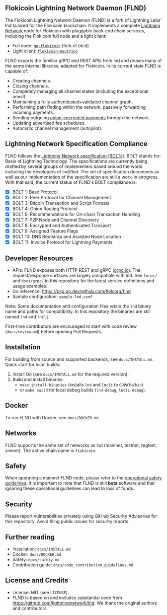 ## Flokicoin Lightning Network Daemon (FLND)

The Flokicoin Lightning Network Daemon (FLND) is a fork of
Lightning Labs' lnd tailored for the Flokicoin blockchain. It implements a
complete [Lightning Network](https://lightning.network) node for Flokicoin with
pluggable back-end chain services, including the Flokicoin full node and a
light client:

- Full node: [`go-flokicoin`](https://github.com/flokiorg/go-flokicoin) (fork of btcd)
- Light client: [`flokicoin-neutrino`](https://github.com/flokiorg/flokicoin-neutrino)

FLND exports the familiar gRPC and REST APIs from lnd and reuses many of the
same internal libraries, adapted for Flokicoin. In its current state FLND is
capable of:
  * Creating channels.
  * Closing channels.
  * Completely managing all channel states (including the exceptional ones!).
  * Maintaining a fully authenticated+validated channel graph.
  * Performing path finding within the network, passively forwarding incoming payments.
  * Sending outgoing [onion-encrypted payments](https://github.com/lightningnetwork/lightning-onion)
through the network.
  * Updating advertised fee schedules.
  * Automatic channel management (autopilot).

## Lightning Network Specification Compliance
FLND follows the [Lightning Network specification
(BOLTs)](https://github.com/lightningnetwork/lightning-rfc). BOLT stands for:
Basis of Lightning Technology. The specifications are currently being drafted
by several groups of implementers based around the world including the
developers of lnd/flnd. The set of specification documents as well as our
implementation of the specification are still a work-in-progress. With that
said, the current status of FLND's BOLT compliance is:

  - [X] BOLT 1: Base Protocol
  - [X] BOLT 2: Peer Protocol for Channel Management
  - [X] BOLT 3: Bitcoin Transaction and Script Formats
  - [X] BOLT 4: Onion Routing Protocol
  - [X] BOLT 5: Recommendations for On-chain Transaction Handling
  - [X] BOLT 7: P2P Node and Channel Discovery
  - [X] BOLT 8: Encrypted and Authenticated Transport
  - [X] BOLT 9: Assigned Feature Flags
  - [X] BOLT 10: DNS Bootstrap and Assisted Node Location
  - [X] BOLT 11: Invoice Protocol for Lightning Payments

## Developer Resources

- APIs: FLND exposes both HTTP REST and gRPC ([grpc.io](https://grpc.io/)).
  The request/response surfaces are largely compatible with lnd. See
  `lnrpc/` and `docs/grpc/` in this repository for the latest service
  definitions and usage examples.
- Go reference: https://pkg.go.dev/github.com/flokiorg/flnd
- Sample configuration: `sample-lnd.conf`

Note: Some documentation and configuration files retain the `lnd` binary name
and paths for compatibility. In this repository the binaries are still named
`lnd` and `lncli`.

First-time contributors are encouraged to start with code review
(`docs/review.md`) before opening Pull Requests.

## Installation

For building from source and supported backends, see `docs/INSTALL.md`.
Quick start for local builds:

1) Install Go (see `docs/INSTALL.md` for the required version).
2) Build and install binaries:
   - `make install-binaries` (installs `lnd` and `lncli` to `GOPATH/bin`)
   - or `make build` for local debug builds (`lnd-debug`, `lncli-debug`).

## Docker
To run FLND with Docker, see `docs/DOCKER.md`.

## Networks
FLND supports the same set of networks as lnd (mainnet, testnet, regtest,
simnet). The active chain name is `flokicoin`.

## Safety

When operating a mainnet FLND node, please refer to the [operational safety
guidelines](docs/safety.md). It is important to note that FLND is still
**beta** software and that ignoring these operational guidelines can lead to
loss of funds.

## Security

Please report vulnerabilities privately using GitHub Security Advisories for
this repository. Avoid filing public issues for security reports.

## Further reading
* Installation: `docs/INSTALL.md`
* Docker: `docs/DOCKER.md`
* Safety: `docs/safety.md`
* Contribution guide: `docs/code_contribution_guidelines.md`

## License and Credits

- License: MIT (see `LICENSE`).
- FLND is based on and includes substantial code from
  https://github.com/lightningnetwork/lnd. We thank the original authors and
  contributors.
